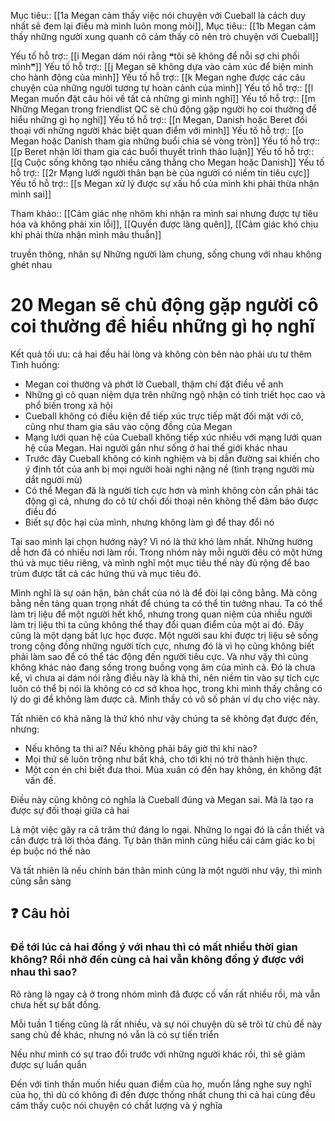 Mục tiêu:: [[1a Megan cảm thấy việc nói chuyện với Cueball là cách duy nhất sẽ đem lại điều mà mình luôn mong mỏi]],
Mục tiêu:: [[1b Megan cảm thấy những người xung quanh cô cảm thấy cô nên trò chuyện với Cueball]]

Yếu tố hỗ trợ:: [[i Megan dám nói rằng ❝tôi sẽ không để nỗi sợ chi phối mình❞]]
Yếu tố hỗ trợ:: [[j Megan sẽ không dựa vào cảm xúc để biện minh cho hành động của mình]]
Yếu tố hỗ trợ:: [[k Megan nghe được các câu chuyện của những người tương tự hoàn cảnh của mình]]
Yếu tố hỗ trợ:: [[l Megan muốn đặt câu hỏi về tất cả những gì mình nghĩ]]
Yếu tố hỗ trợ:: [[m Những Megan trong friendlist QC sẽ chủ động gặp người họ coi thường để hiểu những gì họ nghĩ]]
Yếu tố hỗ trợ:: [[n Megan, Danish hoặc Beret đối thoại với những người khác biệt quan điểm với mình]]
Yếu tố hỗ trợ:: [[o Megan hoặc Danish tham gia những buổi chia sẻ vòng tròn]]
Yếu tố hỗ trợ:: [[p Beret nhận lời tham gia các buổi thuyết trình thảo luận]]
Yếu tố hỗ trợ:: [[q Cuộc sống không tạo nhiều căng thẳng cho Megan hoặc Danish]]
Yếu tố hỗ trợ:: [[2r Mạng lưới người thân bạn bè của người có niềm tin tiêu cực]]
Yếu tố hỗ trợ:: [[s Megan xử lý được sự xấu hổ của mình khi phải thừa nhận mình sai]]

Tham khảo:: [[Cảm giác nhẹ nhõm khi nhận ra mình sai nhưng được tự tiêu hóa và không phải xin lỗi]], [[Quyền được lãng quên]], [[Cảm giác khó chịu khi phải thừa nhận mình mâu thuẫn]]

truyền thông, nhân sự
Những người làm chung, sống chung với nhau không ghét nhau


# 20 Megan sẽ chủ động gặp người cô coi thường để hiểu những gì họ nghĩ
Kết quả tối ưu: cả hai đều hài lòng và không còn bên nào phải ưu tư thêm
Tình huống:

- Megan coi thường và phớt lờ Cueball, thậm chí đặt điều về anh
- Những gì cô quan niệm dựa trên những ngộ nhận có tính triết học cao và phổ biến trong xã hội 
- Cueball không có điều kiện để tiếp xúc trực tiếp mặt đối mặt với cô, cũng như tham gia sâu vào cộng đồng của Megan
- Mạng lưới quan hệ của Cueball không tiếp xúc nhiều với mạng lưới quan hệ của Megan. Hai người gần như sống ở hai thế giới khác nhau
- Trước đây Cueball không có kinh nghiệm và bị dẫn đường sai khiến cho ý định tốt của anh bị mọi người hoài nghi nặng nề (tình trạng người mù dắt người mù) 
- Có thể Megan đã là người tích cực hơn và mình không còn cần phải tác động gì cả, nhưng do cô từ chối đối thoại nên không thể đảm bảo được điều đó
- Biết sự độc hại của mình, nhưng không làm gì để thay đổi nó


Tại sao mình lại chọn hướng này? Vì nó là thứ khó làm nhất. Những hướng dễ hơn đã có nhiều nơi làm rồi. Trong nhóm này mỗi người đều có một hứng thú và mục tiêu riêng, và mình nghĩ một mục tiêu thế này đủ rộng để bao trùm được tất cả các hứng thú và mục tiêu đó. 

Mình nghĩ là sự oán hận, bản chất của nó là để đòi lại công bằng. Mà công bằng nền tảng quan trọng nhất để chúng ta có thể tin tưởng nhau. Ta có thể làm trị liệu để một người hết khổ, nhưng trong quan niệm của nhiều người làm trị liệu thì ta cũng không thể thay đổi quan điểm của một ai đó. Đây cũng là một dạng bất lực học được. Một người sau khi được trị liệu sẽ sống trong cộng đồng những người tích cực, nhưng đó là vì họ cũng không biết phải làm sao để có thể tác động đến người tiêu cực. Và như vậy thì cũng không khác nào đang sống trong buồng vọng âm của mình cả. Đó là chưa kể, vì chưa ai dám nói rằng điều này là khả thi, nên niềm tin vào sự tích cực luôn có thể bị nói là không có cơ sở khoa học, trong khi mình thấy chẳng có lý do gì để không làm được cả. Mình thấy có vô số phản ví dụ cho việc này. 

Tất nhiên có khả năng là thứ khó như vậy chúng ta sẽ không đạt được đến, nhưng:

- Nếu không ta thì ai? Nếu không phải bây giờ thì khi nào? 
- Mọi thứ sẽ luôn trông như bất khả, cho tới khi nó trở thành hiện thực. 
- Một con én chỉ biết đưa thoi. Mùa xuân có đến hay không, én không đặt vấn đề. 

Điều này cũng không có nghĩa là Cueball đúng và Megan sai. Mà là tạo ra được sự đối thoại giữa cả hai

Là một việc gây ra cả trăm thứ đáng lo ngại. Những lo ngại đó là cần thiết và cần được trả lời thỏa đáng. Tự bản thân mình cũng hiểu cái cảm giác ko bị ép buộc nó thế nào

Và tất nhiên là nếu chính bản thân mình cũng là một người như vậy, thì mình cũng sẵn sàng

## ❓ Câu hỏi
### Để tới lúc cả hai đồng ý với nhau thì có mất nhiều thời gian không? Rồi nhỡ đến cùng cả hai vẫn không đồng ý được với nhau thì sao?

Rõ ràng là ngay cả ở trong nhóm mình đã được cố vấn rất nhiều rồi, mà vẫn chưa hết sự bất đồng.

Mỗi tuần 1 tiếng cũng là rất nhiều, và sự nói chuyện dù sẽ trôi từ chủ đề này sang chủ đề khác, nhưng nó vẫn là có sự tiến triển

Nếu như mình có sự trao đổi trước với những người khác rồi, thì sẽ giảm được sự luẩn quẩn

Đến với tinh thần muốn hiểu quan điểm của họ, muốn lắng nghe suy nghĩ của họ, thì dù có không đi đến được thống nhất chung thì cả hai cùng đều cảm thấy cuộc nói chuyện có chất lượng và ý nghĩa
